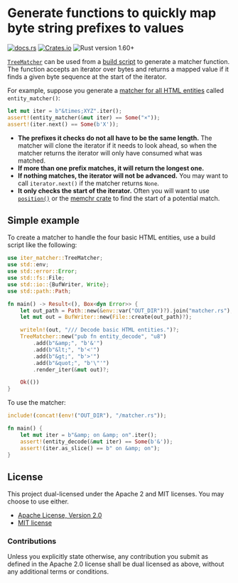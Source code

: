 # Generate functions to quickly map byte string prefixes to values

[![docs.rs](https://img.shields.io/docsrs/iter-matcher)][docs.rs]
[![Crates.io](https://img.shields.io/crates/v/iter-matcher)][crates.io]
![Rust version 1.60+](https://img.shields.io/badge/Rust%20version-1.60%2B-success)

[`TreeMatcher`] can be used from a [build script] to generate a matcher
function. The function accepts an iterator over bytes and returns a mapped value
if it finds a given byte sequence at the start of the iterator.

For example, suppose you generate a [matcher for all HTML entities][htmlize]
called `entity_matcher()`:

```rust
let mut iter = b"&times;XYZ".iter();
assert!(entity_matcher(&mut iter) == Some("×"));
assert!(iter.next() == Some(b'X'));
```

  * **The prefixes it checks do not all have to be the same length.** The
    matcher will clone the iterator if it needs to look ahead, so when the
    matcher returns the iterator will only have consumed what was matched.
  * **If more than one prefix matches, it will return the longest one.**
  * **If nothing matches, the iterator will not be advanced.** You may want to
    call `iterator.next()` if the matcher returns `None`.
  * **It only checks the start of the iterator.** Often you will want to use
    [`position()`] or the [memchr crate][memchr] to find the start of a
    potential match.

## Simple example

To create a matcher to handle the four basic HTML entities, use a build script
like the following:

```rust
use iter_matcher::TreeMatcher;
use std::env;
use std::error::Error;
use std::fs::File;
use std::io::{BufWriter, Write};
use std::path::Path;

fn main() -> Result<(), Box<dyn Error>> {
    let out_path = Path::new(&env::var("OUT_DIR")?).join("matcher.rs");
    let mut out = BufWriter::new(File::create(out_path)?);

    writeln!(out, "/// Decode basic HTML entities.")?;
    TreeMatcher::new("pub fn entity_decode", "u8")
        .add(b"&amp;", "b'&'")
        .add(b"&lt;", "b'<'")
        .add(b"&gt;", "b'>'")
        .add(b"&quot;", "b'\"'")
        .render_iter(&mut out)?;

    Ok(())
}
```

To use the matcher:

```rust
include!(concat!(env!("OUT_DIR"), "/matcher.rs"));

fn main() {
    let mut iter = b"&amp; on &amp; on".iter();
    assert!(entity_decode(&mut iter) == Some(b'&'));
    assert!(iter.as_slice() == b" on &amp; on");
}
```

## License

This project dual-licensed under the Apache 2 and MIT licenses. You may choose
to use either.

  * [Apache License, Version 2.0](LICENSE-APACHE)
  * [MIT license](LICENSE-MIT)

### Contributions

Unless you explicitly state otherwise, any contribution you submit as defined
in the Apache 2.0 license shall be dual licensed as above, without any
additional terms or conditions.

[docs.rs]: https://docs.rs/iter-matcher/latest/iter_matcher/
[crates.io]: https://crates.io/crates/iter-matcher
[`TreeMatcher`]: https://docs.rs/iter-matcher/latest/iter_matcher/struct.TreeMatcher.html
[build script]: https://doc.rust-lang.org/cargo/reference/build-scripts.html
[`position()`]: https://doc.rust-lang.org/std/iter/trait.Iterator.html#method.position
[memchr]: http://docs.rs/memchr
[htmlize]: https://crates.io/crates/htmlize
